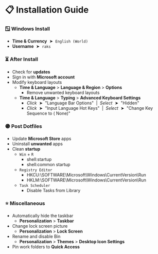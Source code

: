 # 📋 Installation Guide

### 🪟 Windows Install

* **Time & Currency** &nbsp;➤&nbsp; `English (World)`
* **Username** &nbsp;➤&nbsp; `raks`

### ⏳ After Install

* Check for **updates**
* Sign in with **Microsoft account**
* Modify keyboard layouts
    - **Time & Language** > **Language & Region** > **Options**
        + Remove unwanted keyboard layouts
    - **Time & Language** > **Typing** > **Advanced Keyboard Settings**
        + _Click_ &nbsp;➤&nbsp; "Language Bar Options" &nbsp;|&nbsp; _Select_ &nbsp;➤&nbsp; "Hidden"
        + _Click_ &nbsp;➤&nbsp; "Input Language Hot Keys" &nbsp;|&nbsp; _Select_ &nbsp;➤&nbsp; "Change Key Sequence to (
          None)"

### 🟣 Post Dotfiles

* Update **Microsoft Store** apps
* Uninstall **unwanted** apps
* Clean **startup**
    - `Win` + `R`
        + shell:startup
        + shell:common startup
    - `Registry Editor`
        + HKCU:\SOFTWARE\Microsoft\Windows\CurrentVersion\Run
        + HKLM:\SOFTWARE\Microsoft\Windows\CurrentVersion\Run
    - `Task Scheduler`
        + Disable Tasks from Library

### ⭐ Miscellaneous

* Automatically hide the taskbar
    - **Personalization** > **Taskbar**
* Change lock screen picture
    - **Personalization** > **Lock Screen**
* Rename and disable Bin
    - **Personalization** > **Themes** > **Desktop Icon Settings**
* Pin work folders to **Quick Access**
